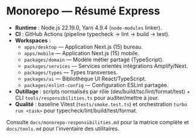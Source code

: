 # Monorepo — Résumé Express

- **Runtime** : Node.js 22.19.0, Yarn 4.9.4 (`node-modules` linker).
- **CI** : GitHub Actions (pipeline typecheck → lint → build → test).
- **Workspaces** :
  - `apps/desktop` — Application Next.js (15) bureau.
  - `apps/mobile` — Application Next.js (15) mobile.
  - `packages/domain` — Modèle métier partagé (TypeScript).
  - `packages/services` — Services orientés intégrations Amplify/Next.
  - `packages/types` — Types transverses.
  - `packages/ui` — Bibliothèque UI React/TypeScript.
  - `packages/eslint-config` — Configuration ESLint partagée.
- **Outillage** : scripts normalisés par rôle (dev/build/tsc/lint/format/test) + CLI `tools/responsibilities.ts` pour auditer/mettre à jour.
- **Qualité** : baseline Vitest (`tests/smoke.test.ts`) et orchestration `turbo run <task>` pour typecheck/lint/build/test/format.

Consulte `docs/monorepo-responsibilities.md` pour la matrice complète et `docs/tools.md` pour l'inventaire des utilitaires.
